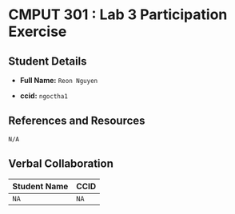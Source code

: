 # CMPUT 301 : Lab 3 Participation Exercise

## Student Details

- **Full Name:** `Reon Nguyen`

- **ccid:** `ngoctha1`

## References and Resources

`N/A`

## Verbal Collaboration

| Student Name | CCID      |
| ------------ | --------- |
| `NA`         | `NA`      |
